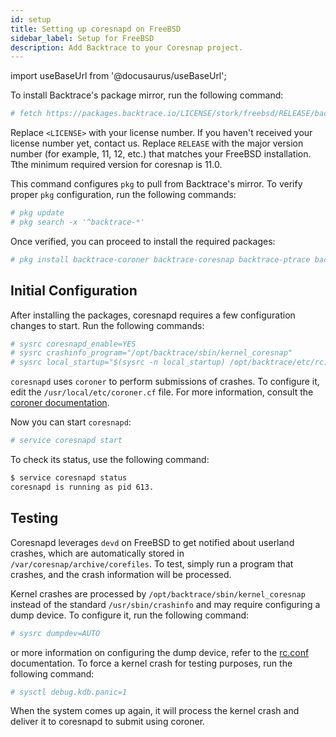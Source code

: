 ```yaml
---
id: setup
title: Setting up coresnapd on FreeBSD
sidebar_label: Setup for FreeBSD
description: Add Backtrace to your Coresnap project.
---
```


import useBaseUrl from '@docusaurus/useBaseUrl';

To install Backtrace's package mirror, run the following command:

```bash
# fetch https://packages.backtrace.io/LICENSE/stork/freebsd/RELEASE/backtrace.conf -o /etc/pkg/backtrace.conf
```

Replace `<LICENSE>` with your license number. If you haven't received your license number yet, contact us. Replace `RELEASE` with the major version number (for example, 11, 12, etc.) that matches your FreeBSD installation. Tthe minimum required version for coresnap is 11.0.

This command configures `pkg` to pull from Backtrace's mirror. To verify proper `pkg` configuration, run the following commands:

```bash
# pkg update
# pkg search -x '^backtrace-*'
```

Once verified, you can proceed to install the required packages:

```bash
# pkg install backtrace-coroner backtrace-coresnap backtrace-ptrace backtrace-libbt
```

## Initial Configuration

After installing the packages, coresnapd requires a few configuration changes to start. Run the following commands:

```bash
# sysrc coresnapd_enable=YES
# sysrc crashinfo_program="/opt/backtrace/sbin/kernel_coresnap"
# sysrc local_startup="$(sysrc -n local_startup) /opt/backtrace/etc/rc.d"
```

`coresnapd` uses `coroner` to perform submissions of crashes. To configure it, edit the `/usr/local/etc/coroner.cf` file. For more information, consult the [coroner documentation](https://help.backtrace.io/en/articles/1717721-coroner-client-getting-started).

Now you can start `coresnapd`:

```bash
# service coresnapd start
```

To check its status, use the following command:

```bash
$ service coresnapd status
coresnapd is running as pid 613.
```

## Testing

Coresnapd leverages `devd` on FreeBSD to get notified about userland crashes, which are automatically stored in `/var/coresnap/archive/corefiles`. To test, simply run a program that crashes, and the crash information will be processed.

Kernel crashes are processed by `/opt/backtrace/sbin/kernel_coresnap` instead of the standard `/usr/sbin/crashinfo` and may require configuring a dump device. To configure it, run the following command:

```bash
# sysrc dumpdev=AUTO
```

or more information on configuring the dump device, refer to the [rc.conf](https://www.freebsd.org/cgi/man.cgi?query=rc.conf&apropos=0&sektion=0&manpath=FreeBSD+12.1-RELEASE+and+Ports&arch=default&format=html) documentation. To force a kernel crash for testing purposes, run the following command:

```bash
# sysctl debug.kdb.panic=1
```

When the system comes up again, it will process the kernel crash and deliver it to coresnapd to submit using coroner.
